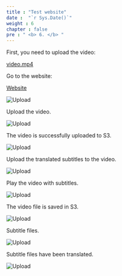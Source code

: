```yaml
---
title : "Test website"
date :  "`r Sys.Date()`" 
weight : 6
chapter : false
pre : " <b> 6. </b> "
---
```


First, you need to upload the video:

[video.mp4](https://drive.google.com/file/d/1pIZCViSSUXuJ9e_kdTgvZMnNFzn7SY8C/view?usp=sharing)

Go to the website:

[Website](http://web-trans-workshop-fcj.s3-website-us-east-1.amazonaws.com)

![Upload](/images/11.testwebsite/n.png)

Upload the video.

![Upload](/images/11.testwebsite/n1.png)

The video is successfully uploaded to S3.

![Upload](/images/11.testwebsite/n2.png)

Upload the translated subtitles to the video.

![Upload](/images/11.testwebsite/n3.png)

Play the video with subtitles.

![Upload](/images/11.testwebsite/n4.png)

The video file is saved in S3.

![Upload](/images/11.testwebsite/n5.png)

Subtitle files.

![Upload](/images/11.testwebsite/n6.png)

Subtitle files have been translated.

![Upload](/images/11.testwebsite/n7.png)